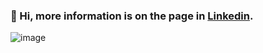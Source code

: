 ###  👋 Hi, more information is on the page in [Linkedin](https://www.linkedin.com/шмелёв).
![image](https://camo.githubusercontent.com/0ac526200358c3cd09ca0eae4bc7149282c173b5fb1de1636715f18b9ab346ba/68747470733a2f2f696d672e736869656c64732e696f2f62616467652f4a6176615363726970742d4637444631453f7374796c653d666c6174266c6f676f3d4a617661536372697074266c6f676f436f6c6f723d7768697465)



